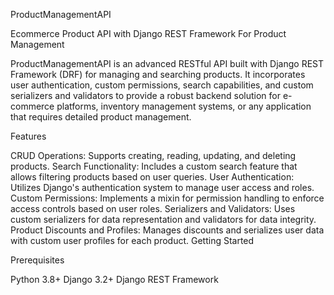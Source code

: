 ProductManagementAPI

Ecommerce Product API with Django REST Framework For Product Management

ProductManagementAPI is an advanced RESTful API built with Django REST Framework (DRF) for managing and searching products. It incorporates user authentication, custom permissions, search capabilities, and custom serializers and validators to provide a robust backend solution for e-commerce platforms, inventory management systems, or any application that requires detailed product management.

Features

CRUD Operations: Supports creating, reading, updating, and deleting products.
Search Functionality: Includes a custom search feature that allows filtering products based on user queries.
User Authentication: Utilizes Django's authentication system to manage user access and roles.
Custom Permissions: Implements a mixin for permission handling to enforce access controls based on user roles.
Serializers and Validators: Uses custom serializers for data representation and validators for data integrity.
Product Discounts and Profiles: Manages discounts and serializes user data with custom user profiles for each product.
Getting Started

Prerequisites

Python 3.8+
Django 3.2+
Django REST Framework
